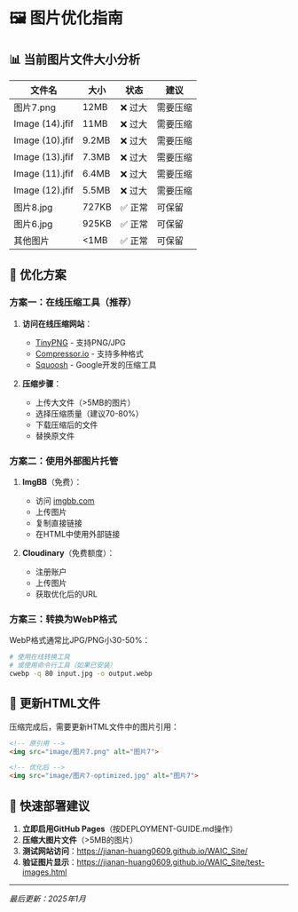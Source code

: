 # 🖼️ 图片优化指南

## 📊 当前图片文件大小分析

| 文件名 | 大小 | 状态 | 建议 |
|--------|------|------|------|
| 图片7.png | 12MB | ❌ 过大 | 需要压缩 |
| Image (14).jfif | 11MB | ❌ 过大 | 需要压缩 |
| Image (10).jfif | 9.2MB | ❌ 过大 | 需要压缩 |
| Image (13).jfif | 7.3MB | ❌ 过大 | 需要压缩 |
| Image (11).jfif | 6.4MB | ❌ 过大 | 需要压缩 |
| Image (12).jfif | 5.5MB | ❌ 过大 | 需要压缩 |
| 图片8.jpg | 727KB | ✅ 正常 | 可保留 |
| 图片6.jpg | 925KB | ✅ 正常 | 可保留 |
| 其他图片 | <1MB | ✅ 正常 | 可保留 |

## 🎯 优化方案

### 方案一：在线压缩工具（推荐）

1. **访问在线压缩网站**：
   - [TinyPNG](https://tinypng.com/) - 支持PNG/JPG
   - [Compressor.io](https://compressor.io/) - 支持多种格式
   - [Squoosh](https://squoosh.app/) - Google开发的压缩工具

2. **压缩步骤**：
   - 上传大文件（>5MB的图片）
   - 选择压缩质量（建议70-80%）
   - 下载压缩后的文件
   - 替换原文件

### 方案二：使用外部图片托管

1. **ImgBB**（免费）：
   - 访问 [imgbb.com](https://imgbb.com/)
   - 上传图片
   - 复制直接链接
   - 在HTML中使用外部链接

2. **Cloudinary**（免费额度）：
   - 注册账户
   - 上传图片
   - 获取优化后的URL

### 方案三：转换为WebP格式

WebP格式通常比JPG/PNG小30-50%：

```bash
# 使用在线转换工具
# 或使用命令行工具（如果已安装）
cwebp -q 80 input.jpg -o output.webp
```

## 📝 更新HTML文件

压缩完成后，需要更新HTML文件中的图片引用：

```html
<!-- 原引用 -->
<img src="image/图片7.png" alt="图片7">

<!-- 优化后 -->
<img src="image/图片7-optimized.jpg" alt="图片7">
```

## 🚀 快速部署建议

1. **立即启用GitHub Pages**（按DEPLOYMENT-GUIDE.md操作）
2. **压缩大图片文件**（>5MB的图片）
3. **测试网站访问**：https://jianan-huang0609.github.io/WAIC_Site/
4. **验证图片显示**：https://jianan-huang0609.github.io/WAIC_Site/test-images.html

---

*最后更新：2025年1月* 